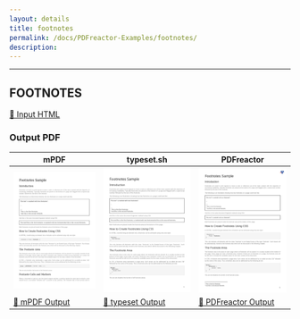 ```yaml
---
layout: details
title: footnotes
permalink: /docs/PDFreactor-Examples/footnotes/
description: 
---
```




<hr />

## FOOTNOTES

[📄 Input HTML](/html/PDFreactor%20Examples/footnotes/footnotes.html)

### Output PDF

| mPDF | typeset.sh | PDFreactor |
|---------|---------|---------|
| ![mPDF Preview](mpdf__html_PDFreactor_Examples_footnotes_footnotes.html.png) | ![typeset Preview](typeset__html_PDFreactor_Examples_footnotes_footnotes.html.png) | ![PDFreactor Preview](pdfreactor__html_PDFreactor_Examples_footnotes_footnotes.html.png) |
| [📕 mPDF Output](mpdf__html_PDFreactor_Examples_footnotes_footnotes.html.pdf) | [📕 typeset Output](typeset__html_PDFreactor_Examples_footnotes_footnotes.html.pdf) | [📕 PDFreactor Output](pdfreactor__html_PDFreactor_Examples_footnotes_footnotes.html.pdf) |


